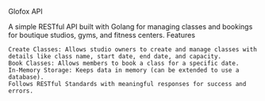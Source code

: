 Glofox API

A simple RESTful API built with Golang for managing classes and bookings for boutique studios, gyms, and fitness centers.
Features

    Create Classes: Allows studio owners to create and manage classes with details like class name, start date, end date, and capacity.
    Book Classes: Allows members to book a class for a specific date.
    In-Memory Storage: Keeps data in memory (can be extended to use a database).
    Follows RESTful Standards with meaningful responses for success and errors.


